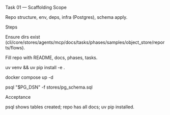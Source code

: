 
Task 01 — Scaffolding
Scope

Repo structure, env, deps, infra (Postgres), schema apply.

Steps

Ensure dirs exist (cli/core/stores/agents/mcp/docs/tasks/phases/samples/object_store/reports/flows).

Fill repo with README, docs, phases, tasks.

uv venv && uv pip install -e .

docker compose up -d

psql "$PG_DSN" -f stores/pg_schema.sql

Acceptance

psql shows tables created; repo has all docs; uv pip installed.
